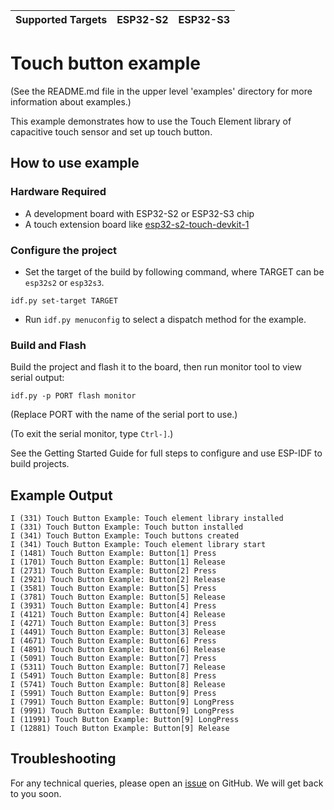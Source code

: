 | Supported Targets | ESP32-S2 | ESP32-S3 |
| ----------------- | -------- | -------- |

# Touch button example

(See the README.md file in the upper level 'examples' directory for more information about examples.)

This example demonstrates how to use the Touch Element library of capacitive touch sensor and set up touch button.

## How to use example

### Hardware Required

* A development board with ESP32-S2 or ESP32-S3 chip
* A touch extension board like [esp32-s2-touch-devkit-1](https://docs.espressif.com/projects/espressif-esp-dev-kits/en/latest/esp32s2/esp32-s2-touch-devkit-1/user_guide.html)

### Configure the project

* Set the target of the build by following command, where TARGET can be `esp32s2` or `esp32s3`.
```
idf.py set-target TARGET
```
* Run `idf.py menuconfig` to select a dispatch method for the example.

### Build and Flash

Build the project and flash it to the board, then run monitor tool to view serial output:

```
idf.py -p PORT flash monitor
```

(Replace PORT with the name of the serial port to use.)

(To exit the serial monitor, type ``Ctrl-]``.)

See the Getting Started Guide for full steps to configure and use ESP-IDF to build projects.

## Example Output

```
I (331) Touch Button Example: Touch element library installed
I (331) Touch Button Example: Touch button installed
I (341) Touch Button Example: Touch buttons created
I (341) Touch Button Example: Touch element library start
I (1481) Touch Button Example: Button[1] Press
I (1701) Touch Button Example: Button[1] Release
I (2731) Touch Button Example: Button[2] Press
I (2921) Touch Button Example: Button[2] Release
I (3581) Touch Button Example: Button[5] Press
I (3781) Touch Button Example: Button[5] Release
I (3931) Touch Button Example: Button[4] Press
I (4121) Touch Button Example: Button[4] Release
I (4271) Touch Button Example: Button[3] Press
I (4491) Touch Button Example: Button[3] Release
I (4671) Touch Button Example: Button[6] Press
I (4891) Touch Button Example: Button[6] Release
I (5091) Touch Button Example: Button[7] Press
I (5311) Touch Button Example: Button[7] Release
I (5491) Touch Button Example: Button[8] Press
I (5741) Touch Button Example: Button[8] Release
I (5991) Touch Button Example: Button[9] Press
I (7991) Touch Button Example: Button[9] LongPress
I (9991) Touch Button Example: Button[9] LongPress
I (11991) Touch Button Example: Button[9] LongPress
I (12881) Touch Button Example: Button[9] Release
```

## Troubleshooting

For any technical queries, please open an [issue](https://github.com/espressif/esp-idf/issues) on GitHub. We will get back to you soon.
